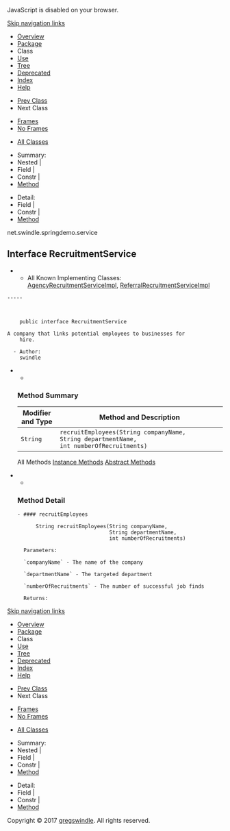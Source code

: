JavaScript is disabled on your browser.

[Skip navigation
    links](#skip.navbar.top "Skip navigation links")

  - [Overview](../../../../overview-summary.md)
  - [Package](package-summary.md)
  - Class
  - [Use](class-use/RecruitmentService.md)
  - [Tree](package-tree.md)
  - [Deprecated](../../../../deprecated-list.md)
  - [Index](../../../../index-all.md)
  - [Help](../../../../help-doc.md)

<!-- end list -->

  - [Prev Class](../../../../net/swindle/springdemo/service/BusinessService.md "interface in net.swindle.springdemo.service")
  - Next Class

<!-- end list -->

  - [Frames](../../../../index.md?net/swindle/springdemo/service/RecruitmentService.md)
  - [No Frames](RecruitmentService.md)

<!-- end list -->

  - [All Classes](../../../../allclasses-noframe.md)

<!-- end list -->

  - Summary: 
  - Nested | 
  - Field | 
  - Constr | 
  - [Method](#method.summary)

<!-- end list -->

  - Detail: 
  - Field | 
  - Constr | 
  - [Method](#method.detail)

net.swindle.springdemo.service

## Interface RecruitmentService

  -   - All Known Implementing
        Classes:  
        [AgencyRecruitmentServiceImpl](../../../../net/swindle/springdemo/serviceimpl/AgencyRecruitmentServiceImpl.md "class in net.swindle.springdemo.serviceimpl"),
        [ReferralRecruitmentServiceImpl](../../../../net/swindle/springdemo/serviceimpl/ReferralRecruitmentServiceImpl.md "class in net.swindle.springdemo.serviceimpl")
    
    -----
    
      
    
        public interface RecruitmentService
    
    A company that links potential employees to businesses for
        hire.
    
      - Author:  
        swindle

<!-- end list -->

  -   - 
        
        ### Method Summary
        
        | Modifier and Type | Method and Description                                                                                                  |
        | ----------------- | ----------------------------------------------------------------------------------------------------------------------- |
        | `String`          | `recruitEmployees(String companyName,                 String departmentName,                 int numberOfRecruitments)` |
        

        All Methods [Instance Methods](javascript:show\(2\);) [Abstract
        Methods](javascript:show\(4\);) 

<!-- end list -->

  -   - 
        
        ### Method Detail
        
          - #### recruitEmployees
            
                String recruitEmployees(String companyName,
                                        String departmentName,
                                        int numberOfRecruitments)
            
            Parameters:
            
            `companyName` - The name of the company
            
            `departmentName` - The targeted department
            
            `numberOfRecruitments` - The number of successful job finds
            
            Returns:

[Skip navigation
    links](#skip.navbar.bottom "Skip navigation links")

  - [Overview](../../../../overview-summary.md)
  - [Package](package-summary.md)
  - Class
  - [Use](class-use/RecruitmentService.md)
  - [Tree](package-tree.md)
  - [Deprecated](../../../../deprecated-list.md)
  - [Index](../../../../index-all.md)
  - [Help](../../../../help-doc.md)

<!-- end list -->

  - [Prev Class](../../../../net/swindle/springdemo/service/BusinessService.md "interface in net.swindle.springdemo.service")
  - Next Class

<!-- end list -->

  - [Frames](../../../../index.md?net/swindle/springdemo/service/RecruitmentService.md)
  - [No Frames](RecruitmentService.md)

<!-- end list -->

  - [All Classes](../../../../allclasses-noframe.md)

<!-- end list -->

  - Summary: 
  - Nested | 
  - Field | 
  - Constr | 
  - [Method](#method.summary)

<!-- end list -->

  - Detail: 
  - Field | 
  - Constr | 
  - [Method](#method.detail)

Copyright © 2017 [gregswindle](https://github.com/gregswindle). All
rights reserved.
